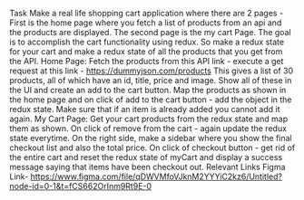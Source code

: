 Task
Make a real life shopping cart application where there are 2 pages - First is the home page where you fetch a list of products from an api and the products are displayed. The second page is the my cart Page.
The goal is to accomplish the cart functionality using redux. So make a redux state for your cart and make a redux state of all the products that you get from the API.
Home Page:
Fetch the products from this API link - execute a get request at this link - https://dummyjson.com/products
This gives a list of 30 products, all of which have an id, title, price and image. Show all of these in the UI and create an add to the cart button.
Map the products as shown in the home page and on click of add to the cart button - add the object in the redux state.
Make sure that if an item is already added you cannot add it again.
My Cart Page:
Get your cart products from the redux state and map them as shown.
On click of remove from the cart - again update the redux state everytime.
On the right side, make a sidebar where you show the final checkout list and also the total price.
On click of checkout button - get rid of the entire cart and reset the redux state of myCart and display a success message saying that items have been checkout out.
Relevant Links
Figma Link- https://www.figma.com/file/qDWVMfoVJknM2YYYiC2kz6/Untitled?node-id=0-1&t=fCS662OrInm9Rt9E-0
